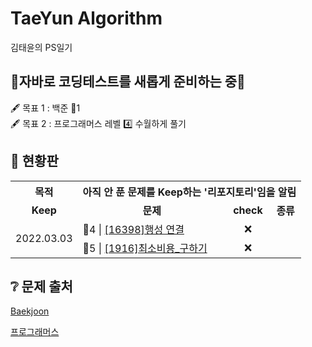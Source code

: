 TaeYun Algorithm
===
김태윤의 PS일기

## 🤜자바로 코딩테스트를 새롭게 준비하는 중🤛  
🖋 목표 1 : 백준 🥇1   
🖋 목표 2 : 프로그래머스 레벨 4️⃣ 수월하게 풀기  


## 🚥 현황판
<table>
  <tr>
    <th colspan="1"><b>목적</b></td>
    <th colspan="3">아직 안 푼 문제를 Keep하는 '리포지토리'임을 알림 </td>
  </tr>
  <tr align="center">
    <td><b>Keep</b></td>
    <td><b>문제</b></td>
    <td><b>check</b></td>
    <td><b>종류</b></td>
  </tr>
  <tr align="center">
    <td rowspan="8" >2022.03.03</td>
    <td align="left">🥇4 | <a href="https://www.acmicpc.net/problem/16398" target="_blank">[16398]행성 연결</a></td>
    <td>❌</td>
    <td></td>
  </tr>
  <tr align="center">
    <td align="left">🥇5 | <a href="https://www.acmicpc.net/problem/1916" target="_blank">[1916]최소비용_구하기</a></td>
    <td>❌</td>
    <td></td>
  </tr>
  
</table>


## ❔ 문제 출처
[Baekjoon](https://www.acmicpc.net/)

[프로그래머스](https://programmers.co.kr/learn/challenges?tab=all_challenges)
